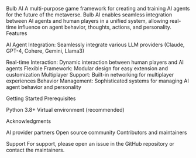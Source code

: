 Bulb AI
A multi-purpose game framework for creating and training AI agents for the future of the metaverse. Bulb AI enables seamless integration between AI agents and human players in a unified system, allowing real-time influence on agent behavior, thoughts, actions, and personality.
Features

AI Agent Integration: Seamlessly integrate various LLM providers (Claude, GPT-4, Cohere, Gemini, Llama3)

Real-time Interaction: Dynamic interaction between human players and AI agents
Flexible Framework: Modular design for easy extension and customization
Multiplayer Support: Built-in networking for multiplayer experiences
Behavior Management: Sophisticated systems for managing AI agent behavior and personality

Getting Started
Prerequisites

Python 3.8+
Virtual environment (recommended)

Acknowledgments

AI provider partners
Open source community
Contributors and maintainers

Support
For support, please open an issue in the GitHub repository or contact the maintainers.
